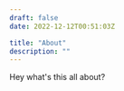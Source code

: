 ```yaml
---
draft: false
date: 2022-12-12T00:51:03Z

title: "About"
description: ""
---
```


Hey what's this all about?
